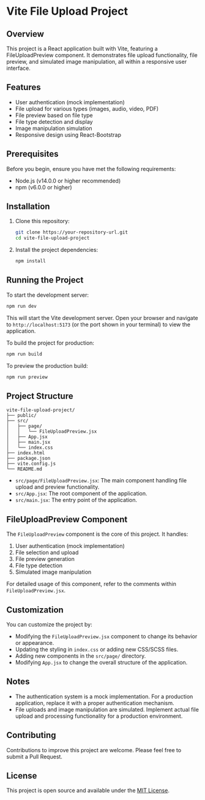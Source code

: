 # Vite File Upload Project

## Overview

This project is a React application built with Vite, featuring a FileUploadPreview component. It demonstrates file upload functionality, file preview, and simulated image manipulation, all within a responsive user interface.

## Features

- User authentication (mock implementation)
- File upload for various types (images, audio, video, PDF)
- File preview based on file type
- File type detection and display
- Image manipulation simulation
- Responsive design using React-Bootstrap

## Prerequisites

Before you begin, ensure you have met the following requirements:

- Node.js (v14.0.0 or higher recommended)
- npm (v6.0.0 or higher)

## Installation

1. Clone this repository:
   ```bash
   git clone https://your-repository-url.git
   cd vite-file-upload-project
   ```

2. Install the project dependencies:
   ```bash
   npm install
   ```

## Running the Project

To start the development server:

```bash
npm run dev
```

This will start the Vite development server. Open your browser and navigate to `http://localhost:5173` (or the port shown in your terminal) to view the application.

To build the project for production:

```bash
npm run build
```

To preview the production build:

```bash
npm run preview
```

## Project Structure

```
vite-file-upload-project/
├── public/
├── src/
│   ├── page/
│   │   └── FileUploadPreview.jsx
│   ├── App.jsx
│   ├── main.jsx
│   └── index.css
├── index.html
├── package.json
├── vite.config.js
└── README.md
```

- `src/page/FileUploadPreview.jsx`: The main component handling file upload and preview functionality.
- `src/App.jsx`: The root component of the application.
- `src/main.jsx`: The entry point of the application.

## FileUploadPreview Component

The `FileUploadPreview` component is the core of this project. It handles:

1. User authentication (mock implementation)
2. File selection and upload
3. File preview generation
4. File type detection
5. Simulated image manipulation

For detailed usage of this component, refer to the comments within `FileUploadPreview.jsx`.

## Customization

You can customize the project by:

- Modifying the `FileUploadPreview.jsx` component to change its behavior or appearance.
- Updating the styling in `index.css` or adding new CSS/SCSS files.
- Adding new components in the `src/page/` directory.
- Modifying `App.jsx` to change the overall structure of the application.

## Notes

- The authentication system is a mock implementation. For a production application, replace it with a proper authentication mechanism.
- File uploads and image manipulation are simulated. Implement actual file upload and processing functionality for a production environment.

## Contributing

Contributions to improve this project are welcome. Please feel free to submit a Pull Request.

## License

This project is open source and available under the [MIT License](LICENSE).
